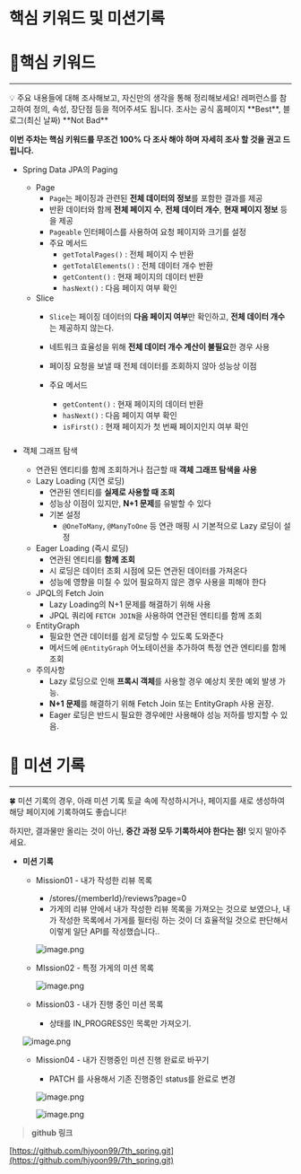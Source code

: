 # 핵심 키워드 및 미션기록

# 🎯핵심 키워드

---

<aside>
💡 주요 내용들에 대해 조사해보고, 자신만의 생각을 통해 정리해보세요!
레퍼런스를 참고하여 정의, 속성, 장단점 등을 적어주셔도 됩니다.
조사는 공식 홈페이지 **Best**, 블로그(최신 날짜) **Not Bad**

</aside>

**이번 주차는 핵심 키워드를 무조건 100% 다 조사 해야 하며 자세히 조사 할 것을 권고 드립니다.**

- Spring Data JPA의 Paging
    - Page
        - `Page`는 페이징과 관련된 **전체 데이터의 정보**를 포함한 결과를 제공
        - 반환 데이터와 함께 **전체 페이지 수**, **전체 데이터 개수**, **현재 페이지 정보** 등을 제공
        - `Pageable` 인터페이스를 사용하여 요청 페이지와 크기를 설정
        - 주요 메서드
            - `getTotalPages()` : 전체 페이지 수 반환
            - `getTotalElements()` : 전체 데이터 개수 반환
            - `getContent()` : 현재 페이지의 데이터 반환
            - `hasNext()` : 다음 페이지 여부 확인
    - Slice
        - `Slice`는 페이징 데이터의 **다음 페이지 여부**만 확인하고, **전체 데이터 개수**는 제공하지 않는다.
        - 네트워크 효율성을 위해 **전체 데이터 개수 계산이 불필요**한 경우 사용
        - 페이징 요청을 보낼 때 전체 데이터를 조회하지 않아 성능상 이점
        - 주요 메서드
            - `getContent()` : 현재 페이지의 데이터 반환
            - `hasNext()` : 다음 페이지 여부 확인
            - `isFirst()` : 현재 페이지가 첫 번째 페이지인지 여부 확인
            
            ### 
            
- 객체 그래프 탐색
    - 연관된 엔티티를 함께 조회하거나 접근할 때 **객체 그래프 탐색을 사용**
    - Lazy Loading (지연 로딩)
        - 연관된 엔티티를 **실제로 사용할 때 조회**
        - 성능상 이점이 있지만, **N+1 문제**를 유발할 수 있다
        - 기본 설정
            - `@OneToMany`, `@ManyToOne` 등 연관 매핑 시 기본적으로 Lazy 로딩이 설정
    - Eager Loading (즉시 로딩)
        - 연관된 엔티티를 **함께 조회**
        - 시 로딩은 데이터 조회 시점에 모든 연관된 데이터를 가져온다
        - 성능에 영향을 미칠 수 있어 필요하지 않은 경우 사용을 피해야 한다
    - JPQL의 Fetch Join
        - Lazy Loading의 N+1 문제를 해결하기 위해 사용
        - JPQL 쿼리에 `FETCH JOIN`을 사용하여 연관된 엔티티를 함께 조회
    - EntityGraph
        - 필요한 연관 데이터를 쉽게 로딩할 수 있도록 도와준다
        - 메서드에 `@EntityGraph` 어노테이션을 추가하여 특정 연관 엔티티를 함께 조회
    - 주의사항
        - Lazy 로딩으로 인해 **프록시 객체**를 사용할 경우 예상치 못한 예외 발생 가능.
        - **N+1 문제**를 해결하기 위해 Fetch Join 또는 EntityGraph 사용 권장.
        - Eager 로딩은 반드시 필요한 경우에만 사용해야 성능 저하를 방지할 수 있음.

# 💪 미션 기록

---

<aside>
🍀 미션 기록의 경우, 아래 미션 기록 토글 속에 작성하시거나, 페이지를 새로 생성하여 해당 페이지에 기록하여도 좋습니다!

하지만, 결과물만 올리는 것이 아닌, **중간 과정 모두 기록하셔야 한다는 점!** 잊지 말아주세요.

</aside>

- **미션 기록**
    - Mission01 - 내가 작성한 리뷰 목록
        - /stores/{memberId}/reviews?page=0
        - 가게의 리뷰 안에서 내가 작성한 리뷰 목록을 가져오는 것으로 보였으나, 내가 작성한 목록에서 가게를 필터링 하는 것이 더 효율적일 것으로 판단해서 이렇게 일단 API를 작성했습니다..
        
        ![image.png](%E1%84%92%E1%85%A2%E1%86%A8%E1%84%89%E1%85%B5%E1%86%B7%20%E1%84%8F%E1%85%B5%E1%84%8B%E1%85%AF%E1%84%83%E1%85%B3%20%E1%84%86%E1%85%B5%E1%86%BE%20%E1%84%86%E1%85%B5%E1%84%89%E1%85%A7%E1%86%AB%E1%84%80%E1%85%B5%E1%84%85%E1%85%A9%E1%86%A8%20144016b0a690800bbfe2cf314c0af665/image.png)
        
    - MIssion02 - 특정 가게의 미션 목록
        
        ![image.png](%E1%84%92%E1%85%A2%E1%86%A8%E1%84%89%E1%85%B5%E1%86%B7%20%E1%84%8F%E1%85%B5%E1%84%8B%E1%85%AF%E1%84%83%E1%85%B3%20%E1%84%86%E1%85%B5%E1%86%BE%20%E1%84%86%E1%85%B5%E1%84%89%E1%85%A7%E1%86%AB%E1%84%80%E1%85%B5%E1%84%85%E1%85%A9%E1%86%A8%20144016b0a690800bbfe2cf314c0af665/image%201.png)
        
    - Mission03 - 내가 진행 중인 미션 목록
        - 상태를 IN_PROGRESS인 목록만 가져오기.
    
    ![image.png](%E1%84%92%E1%85%A2%E1%86%A8%E1%84%89%E1%85%B5%E1%86%B7%20%E1%84%8F%E1%85%B5%E1%84%8B%E1%85%AF%E1%84%83%E1%85%B3%20%E1%84%86%E1%85%B5%E1%86%BE%20%E1%84%86%E1%85%B5%E1%84%89%E1%85%A7%E1%86%AB%E1%84%80%E1%85%B5%E1%84%85%E1%85%A9%E1%86%A8%20144016b0a690800bbfe2cf314c0af665/image%202.png)
    
    - Mission04 - 내가 진행중인 미션 진행 완료로 바꾸기
        - PATCH 를 사용해서 기존 진행중인 status를 완료로 변경
        
        ![image.png](%E1%84%92%E1%85%A2%E1%86%A8%E1%84%89%E1%85%B5%E1%86%B7%20%E1%84%8F%E1%85%B5%E1%84%8B%E1%85%AF%E1%84%83%E1%85%B3%20%E1%84%86%E1%85%B5%E1%86%BE%20%E1%84%86%E1%85%B5%E1%84%89%E1%85%A7%E1%86%AB%E1%84%80%E1%85%B5%E1%84%85%E1%85%A9%E1%86%A8%20144016b0a690800bbfe2cf314c0af665/image%203.png)
        
        ![image.png](%E1%84%92%E1%85%A2%E1%86%A8%E1%84%89%E1%85%B5%E1%86%B7%20%E1%84%8F%E1%85%B5%E1%84%8B%E1%85%AF%E1%84%83%E1%85%B3%20%E1%84%86%E1%85%B5%E1%86%BE%20%E1%84%86%E1%85%B5%E1%84%89%E1%85%A7%E1%86%AB%E1%84%80%E1%85%B5%E1%84%85%E1%85%A9%E1%86%A8%20144016b0a690800bbfe2cf314c0af665/image%204.png)
        

> **github 링크**
> 

[https://github.com/hjyoon99/7th_spring.git](https://github.com/hjyoon99/7th_spring.git)
